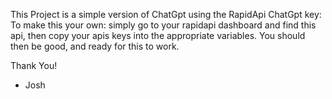 This Project is a simple version of ChatGpt using the RapidApi ChatGpt key:
To make this your own:
simply go to your rapidapi dashboard and find this api, then copy your apis keys into the appropriate variables.
You should then be good, and ready for this to work.

Thank You!
- Josh
